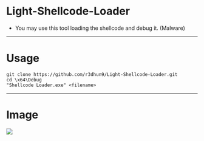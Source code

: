 # Light-Shellcode-Loader
* You may use this tool loading the shellcode and debug it. (Malware)

---

# Usage

```bash=
git clone https://github.com/r3dhun9/Light-Shellcode-Loader.git
cd \x64\Debug
"Shellcode Loader.exe" <filename>
```

---

# Image
![](https://i.imgur.com/vEHDCB4.png)
